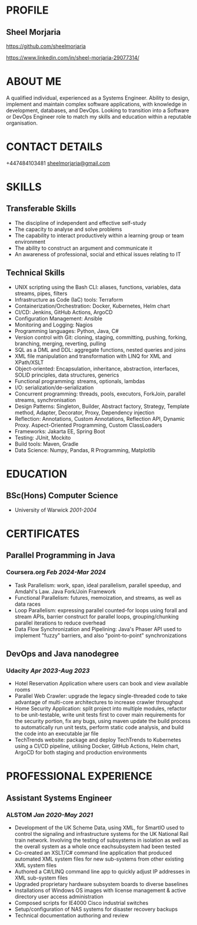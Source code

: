# PROFILE

## Sheel Morjaria

https://github.com/sheelmorjaria  

https://www.linkedin.com/in/sheel-morjaria-29077314/  

# ABOUT ME

A qualified individual, experienced as a Systems Engineer. Ability to
design, implement and maintain complex software applications, with
knowledge in development, databases, and DevOps. Looking to transition
into a Software or DevOps Engineer role to match my skills and education
within a reputable organisation.

# CONTACT DETAILS

+447484103481
sheelmorjaria@gmail.com

# SKILLS

## Transferable Skills

-   The discipline of independent and effective self-study
-   The capacity to analyse and solve problems
-   The capability to interact productively within a learning group or
    team environment
-   The ability to construct an argument and communicate it
-   An awareness of professional, social and ethical issues relating to
    IT

## Technical Skills

-   UNIX scripting using the Bash CLI: aliases, functions, variables,
    data streams, pipes, filters
-   Infrastructure as Code (IaC) tools: Terraform
-   Containerization/Orchestration: Docker, Kubernetes, Helm chart
-   CI/CD: Jenkins, GitHub Actions, ArgoCD
-   Configuration Management: Ansible
-   Monitoring and Logging: Nagios
-   Programming languages: Python, Java, C#
-   Version control with Git: cloning, staging, committing, pushing,
    forking, branching, merging, reverting, pulling
-   SQL as a DML and DDL: aggregate functions, nested queries and joins
-   XML file manipulation and transformation with LINQ for XML and
    XPath/XSLT
-   Object-oriented: Encapsulation, inheritance, abstraction,
    interfaces, SOLID principles, data structures, generics
-   Functional programming: streams, optionals, lambdas
-   I/O: serialization/de-serialization
-   Concurrent programming: threads, pools, executors, ForkJoin,
    parallel streams, synchronisation
-   Design Patterns: Singleton, Builder, Abstract factory, Strategy,
    Template method, Adapter, Decorator, Proxy, Dependency injection
-   Reflection: Annotations, Custom Annotations, Reflection API, Dynamic
    Proxy. Aspect-Oriented Programming, Custom ClassLoaders
-   Frameworks: Jakarta EE, Spring Boot
-   Testing: JUnit, Mockito
-   Build tools: Maven, Gradle
-   Data Science: Numpy, Pandas, R Programming, Matplotlib
    
# EDUCATION

## BSc(Hons) Computer Science

-   University of Warwick *2001-2004*

# CERTIFICATES

## Parallel Programming in Java

### Coursera.org *Feb 2024-Mar 2024*

-   Task Parallelism: work, span, ideal parallelism, parallel speedup,
    and Amdahl's Law. Java Fork/Join Framework
-   Functional Parallelism: futures, memoization, and streams, as well
    as data races
-   Loop Parallelism: expressing parallel counted-for loops using forall
    and stream APIs, barrier construct for parallel loops,
    grouping/chunking parallel iterations to reduce overhead
-   Data Flow Synchronization and Pipelining: Java's Phaser API used to
    implement "fuzzy" barriers, and also "point-to-point"
    synchronizations

## DevOps and Java nanodegree

### Udacity *Apr 2023-Aug 2023*

-   Hotel Reservation Application where users can book and view
    available rooms
-   Parallel Web Crawler: upgrade the legacy single-threaded code to
    take advantage of multi-core architectures to increase crawler
    throughput
-   Home Security Application: split project into multiple modules,
    refactor to be unit-testable, write unit tests first to cover main
    requirements for the security portion, fix any bugs, using maven
    update the build process to automatically run unit tests, perform
    static code analysis, and build the code into an executable jar file
-   TechTrends website: package and deploy TechTrends to Kubernetes
    using a CI/CD pipeline, utilising Docker, GitHub Actions, Helm
    chart, ArgoCD for both staging and production environments

# PROFESSIONAL EXPERIENCE

## Assistant Systems Engineer

### ALSTOM *Jan 2020-May 2021*

-   Development of the UK Scheme Data, using XML, for SmartIO used to
    control the signaling and infrastructure systems for the UK National
    Rail train network. Involving the testing of subsystems in isolation
    as well as the overall system as a whole once eachsubsystem had been
    tested
-   Co-created an XSLT/C# command line application that produced
    automated XML system files for new sub-systems from other existing
    XML system files
-   Authored a C#/LINQ command line app to quickly adjust IP addresses
    in XML sub-system files
-   Upgraded proprietary hardware subsystem boards to diverse baselines
-   Installations of Windows OS images with license management & active
    directory user access administration
-   Composed scripts for IE4000 Cisco industrial switches
-   Setup/configuration of NAS systems for disaster recovery backups
-   Technical documentation authoring and review
